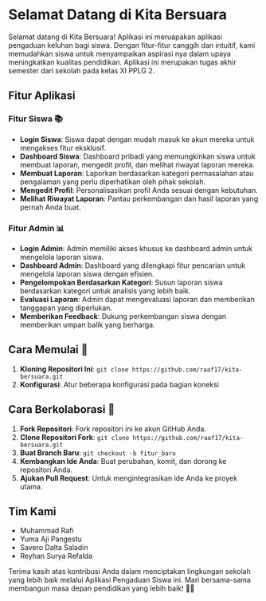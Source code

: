 # Selamat Datang di Kita Bersuara

Selamat datang di Kita Bersuara! Aplikasi ini meruapakan aplikasi pengaduan keluhan bagi siswa. Dengan fitur-fitur canggih dan intuitif, kami memudahkan siswa untuk menyampaikan aspirasi nya dalam upaya meningkatkan kualitas pendidikan.
Aplikasi ini merupakan tugas akhir semester dari sekolah pada kelas XI PPLG 2.

## Fitur Aplikasi
### Fitur Siswa 📚
- **Login Siswa**: Siswa dapat dengan mudah masuk ke akun mereka untuk mengakses fitur eksklusif.
- **Dashboard Siswa**: Dashboard pribadi yang memungkinkan siswa untuk membuat laporan, mengedit profil, dan melihat riwayat laporan mereka.
- **Membuat Laporan**: Laporkan berdasarkan kategori permasalahan atau pengalaman yang perlu diperhatikan oleh pihak sekolah.
- **Mengedit Profil**: Personalisasikan profil Anda sesuai dengan kebutuhan.
- **Melihat Riwayat Laporan**: Pantau perkembangan dan hasil laporan yang pernah Anda buat.

### Fitur Admin 📊
- **Login Admin**: Admin memiliki akses khusus ke dashboard admin untuk mengelola laporan siswa.
- **Dashboard Admin**: Dashboard yang dilengkapi fitur pencarian untuk mengelola laporan siswa dengan efisien.
- **Pengelompokan Berdasarkan Kategori**: Susun laporan siswa berdasarkan kategori untuk analisis yang lebih baik.
- **Evaluasi Laporan**: Admin dapat mengevaluasi laporan dan memberikan tanggapan yang diperlukan.
- **Memberikan Feedback**: Dukung perkembangan siswa dengan memberikan umpan balik yang berharga.

## Cara Memulai 🚀
1. **Kloning Repositori Ini**: `git clone https://github.com/raaf17/kita-bersuara.git`
2. **Konfigurasi**: Atur beberapa konfigurasi pada bagian koneksi

## Cara Berkolaborasi 🤝
1. **Fork Repositori**: Fork repositori ini ke akun GitHub Anda.
2. **Clone Repositori Fork**: `git clone https://github.com/raaf17/kita-bersuara.git`
3. **Buat Branch Baru**: `git checkout -b fitur_baru`
4. **Kembangkan Ide Anda**: Buat perubahan, komit, dan dorong ke repositori Anda.
5. **Ajukan Pull Request**: Untuk mengintegrasikan ide Anda ke proyek utama.

## Tim Kami
- Muhammad Rafi
- Yuma Aji Pangestu
- Savero Dalta Saladin
- Reyhan Surya Refalda

Terima kasih atas kontribusi Anda dalam menciptakan lingkungan sekolah yang lebih baik melalui Aplikasi Pengaduan Siswa ini. Mari bersama-sama membangun masa depan pendidikan yang lebih baik! 💪📝
